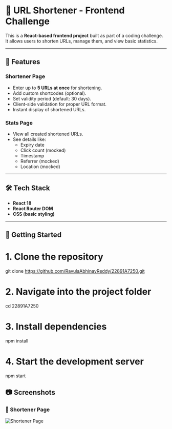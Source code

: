 # 🔗 URL Shortener - Frontend Challenge

This is a **React-based frontend project** built as part of a coding challenge.  
It allows users to shorten URLs, manage them, and view basic statistics.

---

## 📌 Features

### Shortener Page
- Enter up to **5 URLs at once** for shortening.  
- Add custom shortcodes (optional).  
- Set validity period (default: 30 days).  
- Client-side validation for proper URL format.  
- Instant display of shortened URLs.

### Stats Page
- View all created shortened URLs.  
- See details like:
  - Expiry date  
  - Click count (mocked)  
  - Timestamp  
  - Referrer (mocked)  
  - Location (mocked)  

---

## 🛠️ Tech Stack
- **React 18**
- **React Router DOM**
- **CSS (basic styling)**

---

## 🚀 Getting Started

# 1. Clone the repository
git clone https://github.com/RavulaAbhinavReddy/22891A7250.git

# 2. Navigate into the project folder
cd 22891A7250

# 3. Install dependencies
npm install

# 4. Start the development server
npm start

## 📷 Screenshots

### 🔗 Shortener Page
![Shortener Page](./screenshots/shortener.png)

